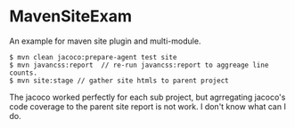 # MavenSiteExam
An example for maven site plugin and multi-module.

```
$ mvn clean jacoco:prepare-agent test site
$ mvn javancss:report  // re-run javancss:report to aggreage line counts.
$ mvn site:stage // gather site htmls to parent project
```

The jacoco worked perfectly for each sub project, but agrregating jacoco's code coverage to the parent site report is not work.
I don't know what can I do.
